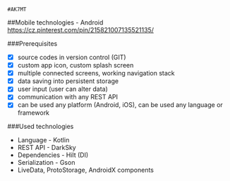     #AK7MT
##Mobile technologies - Android
https://cz.pinterest.com/pin/215821007135521135/

###Prerequisites
- [x] source codes in version control (GIT)
- [x] custom app icon, custom splash screen
- [x] multiple connected screens, working navigation stack
- [x] data saving into persistent storage
- [x] user input (user can alter data)
- [x] communication with any REST API
- [x] can be used any platform (Android, iOS), can be used any language or framework

###Used technologies
- Language - Kotlin
- REST API - DarkSky
- Dependencies - Hilt (DI)
- Serialization - Gson
- LiveData, ProtoStorage, AndroidX components 